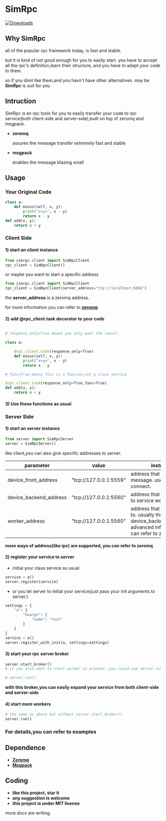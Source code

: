 # SimRpc

[![Downloads](https://pepy.tech/badge/simrpc)](https://pepy.tech/project/simrpc)

## Why SimRpc

all of the popular rpc framework today, is fast and stable.

but it is kind of not good enough for you to easily start.
you have to accept all the rpc's definition,learn their structure, and you have to adapt your code to them.

so if you dont like them,and you havn't have other alternatives. may be **SimRpc** is suit for you

## Intruction

SimRpc is an rpc tools for you to easily transfer your code to rpc service(both client-side and server-side),built on top of zeromq and msgpack.


* **zeromq**

    assures the message transfer extremely fast and stable

* **msgpack**

    enables the message blazing small

## Usage

### Your Original Code

``` python
class a:
    def minus(self, x, y):
        print("x+y=", x - y)
        return x - y
def add(x, y):
    return x + y
```

### Client Side

#### 1) start an client instance

``` python
from simrpc.client import SimRpcClient
rpc_client = SimRpcClient()
```

or maybe you want to start a specific address

``` python
from simrpc.client import SimRpcClient
rpc_client = SimRpcClient(server_address="tcp://localhost:6666")
```

the **server_address** is a zeromq address.

for more information you can refer to **[zeromq](http://zeromq.org/)**.

#### 2) add @rpc_client.task decorator to your code

``` python

# response_only=True means you only want the result

class a:

    @rpc_client.task(response_only=True)
    def minus(self, x, y):
        print("x+y=", x - y)
        return x - y

# func=True means this is a funcion,not a class service

@rpc_client.task(response_only=True,func=True)
def add(x, y):
    return x + y
```

#### 3) Use these functions as usual

### Server Side

#### 1) start an server instance

```python
from server import SimRpcServer
server = SimRpcServer()
```

like client,you can also give specific addresses to server.

parameter|value|instruction
-|-|-
device_front_address|"tcp://127.0.0.1:5559"|address that receive message. used for client to connect.
device_backend_address|"tcp://127.0.0.1:5560"|address that send message to service worker.
worker_address|"tcp://127.0.0.1:5560"|address that worker connect to. usually the same with device_backend_address.for advanced infomation,you can refer to zeromq

**more ways of address(like ipc) are supported, you can refer to zeromq**

#### 2) register your service to server

* initial your class service as usual

```python
service = a()
server.register(service)
```

* or you let server to initial your service(just pass your init arguments to server.)

```python
settings = {
    "a": {
        "kwargs": {
            "name": "test"
        }
    }
}
service = a()
server.register_with_init(a, settings=settings)
```

#### 3) start your rpc server broker

```python
server.start_broker()
# if you also want to start worker in process ,you could use server.run(),this will start a few workers.

# server.run()
```

**with this broker,you can easily expand your service from both client-side and server-side**

#### 4) start more workers

```python
# the same as above but without server.start_broker()
server.run()
```

### For details,you can refer to examples

## Dependence

* **[Zeromq](http://zeromq.org/)**
* **[Msgpack](https://msgpack.org/index.html)**

## Coding

* **like this project, star it**
* **any suggestion is welcome**
* **this project is under MIT lisense**

more docs are writing.
